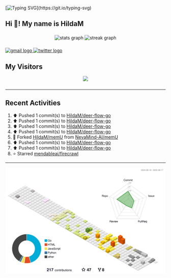 [![Typing SVG](https://readme-typing-svg.herokuapp.com?size=50&duration=5000&color=8C43EA&vCenter=true&width=2000&height=70&lines=开拓视野,+冲破艰险,+洞悉所有,+贴近生活,+寻找真爱,+感受彼此;这就是人生的目的.)](https://git.io/typing-svg)


<h2 align="left">Hi 👋! My name is HildaM</h2>

###

<div align="center">
  <img src="https://github-readme-stats.vercel.app/api?username=HildaM&hide_title=false&hide_rank=false&show_icons=true&include_all_commits=true&count_private=true&disable_animations=false&theme=dracula&locale=en&hide_border=false" height="150" alt="stats graph"  />
  <img src="https://streak-stats.demolab.com?user=HildaM&locale=en&mode=daily&theme=dracula&hide_border=false&border_radius=5" height="150" alt="streak graph"  />
</div>


###

<div align="left">
  <a href="zhao163frozen@gmail.com" target="_blank">
    <img src="https://img.shields.io/static/v1?message=Gmail&logo=gmail&label=&color=D14836&logoColor=white&labelColor=&style=for-the-badge" height="35" alt="gmail logo"  />
  </a>
  <a href="https://x.com/_Albert_Bob" target="_blank">
    <img src="https://img.shields.io/static/v1?message=Twitter&logo=twitter&label=&color=1DA1F2&logoColor=white&labelColor=&style=for-the-badge" height="35" alt="twitter logo"  />
  </a>
</div>


## My Visitors

<div align="center">
  <img src="https://profile-counter.glitch.me/HildaM/count.svg?"  />
</div>

###


---

## Recent Activities


<!--RECENT_ACTIVITY:start-->
1. ⬆️ Pushed 1 commit(s) to [HildaM/deer-flow-go](https://github.com/HildaM/deer-flow-go)<br>
2. ⬆️ Pushed 1 commit(s) to [HildaM/deer-flow-go](https://github.com/HildaM/deer-flow-go)<br>
3. ⬆️ Pushed 1 commit(s) to [HildaM/deer-flow-go](https://github.com/HildaM/deer-flow-go)<br>
4. ⬆️ Pushed 1 commit(s) to [HildaM/deer-flow-go](https://github.com/HildaM/deer-flow-go)<br>
5. 🔱 Forked [HildaM/memU](https://github.com/HildaM/memU) from [NevaMind-AI/memU](https://github.com/NevaMind-AI/memU)<br>
6. ⬆️ Pushed 1 commit(s) to [HildaM/deer-flow-go](https://github.com/HildaM/deer-flow-go)<br>
7. ⬆️ Pushed 1 commit(s) to [HildaM/deer-flow-go](https://github.com/HildaM/deer-flow-go)<br>
8. ⭐ Starred [mendableai/firecrawl](https://github.com/mendableai/firecrawl)<br>
<!--RECENT_ACTIVITY:end-->

---


![](./profile-3d-contrib/profile-south-season-animate.svg)
